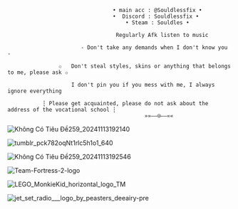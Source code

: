  
                                     • main acc : @Souldlessfix •
                                     •  Discord : Souldlessfix • 
                                         • Steam : Souldles •
                                
                                      Regularly Afk listen to music
                                      
                           - Don't take any demands when I don't know you -
                           
                    ✩   Don't steal styles, skins or anything that belongs to me, please ask ✩
                    
                        I don't pin you if you mess with me, I always ignore everything
                        
               ┆ Please get acquainted, please do not ask about the address of the vocational school ┆
                                               »»——⍟——««


   ![Không Có Tiêu Đề259_20241113192140](https://github.com/user-attachments/assets/598d59fc-0bab-4b44-8343-23fbbff5b106)




   ![tumblr_pck782oqNt1rlc5h1o1_640](https://github.com/user-attachments/assets/9a8d3966-8bdf-47eb-b684-10eabed0019c)
                                       

![Không Có Tiêu Đề259_20241113192546](https://github.com/user-attachments/assets/92c15bc1-bcf8-4de7-a16c-b2b3bc20c07e)



![Team-Fortress-2-logo](https://github.com/user-attachments/assets/8f59d394-05e5-4bee-9122-ec67cbaa89cd)

![LEGO_MonkieKid_horizontal_logo_TM](https://github.com/user-attachments/assets/7d091c66-c108-4dfb-859e-35d36fcf20a5)

![jet_set_radio___logo_by_peasters_deeairy-pre](https://github.com/user-attachments/assets/c08181ee-c5b9-4e10-83bc-d8007c31fdf0)


